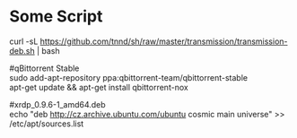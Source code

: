 # Some Script

curl -sL https://github.com/tnnd/sh/raw/master/transmission/transmission-deb.sh | bash

#qBittorrent Stable  
sudo add-apt-repository ppa:qbittorrent-team/qbittorrent-stable  
apt-get update && apt-get install qbittorrent-nox

#xrdp_0.9.6-1_amd64.deb  
echo "deb http://cz.archive.ubuntu.com/ubuntu cosmic main universe" >> /etc/apt/sources.list
